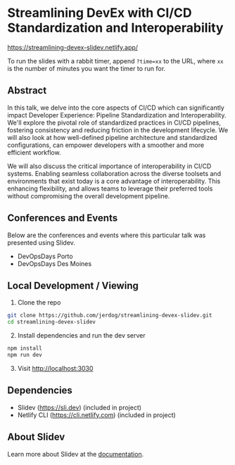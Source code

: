 # Streamlining DevEx with CI/CD Standardization and Interoperability

https://streamlining-devex-slidev.netlify.app/

To run the slides with a rabbit timer, append `?time=xx` to the URL, where `xx` is the number of minutes you want the timer to run for.

## Abstract

In this talk, we delve into the core aspects of CI/CD which can significantly impact Developer Experience: Pipeline Standardization and Interoperability. We'll explore the pivotal role of standardized practices in CI/CD pipelines, fostering consistency and reducing friction in the development lifecycle. We will also look at how well-defined pipeline architecture and standardized configurations, can empower developers with a smoother and more efficient workflow.

We will also discuss the critical importance of interoperability in CI/CD systems. Enabling seamless collaboration across the diverse toolsets and environments that exist today is a core advantage of interoperability. This enhancing flexibility, and allows teams to leverage their preferred tools without compromising the overall development pipeline.

## Conferences and Events

Below are the conferences and events where this particular talk was presented using Slidev.

- DevOpsDays Porto
- DevOpsDays Des Moines

## Local Development / Viewing

1. Clone the repo
```bash
git clone https://github.com/jerdog/streamlining-devex-slidev.git
cd streamlining-devex-slidev
```
2. Install dependencies and run the dev server
```bash
npm install
npm run dev
```
3. Visit <http://localhost:3030>

## Dependencies

- Slidev (https://sli.dev) (included in project)
- Netlify CLI (https://cli.netlify.com) (included in project)

## About Slidev

Learn more about Slidev at the [documentation](https://sli.dev/).
